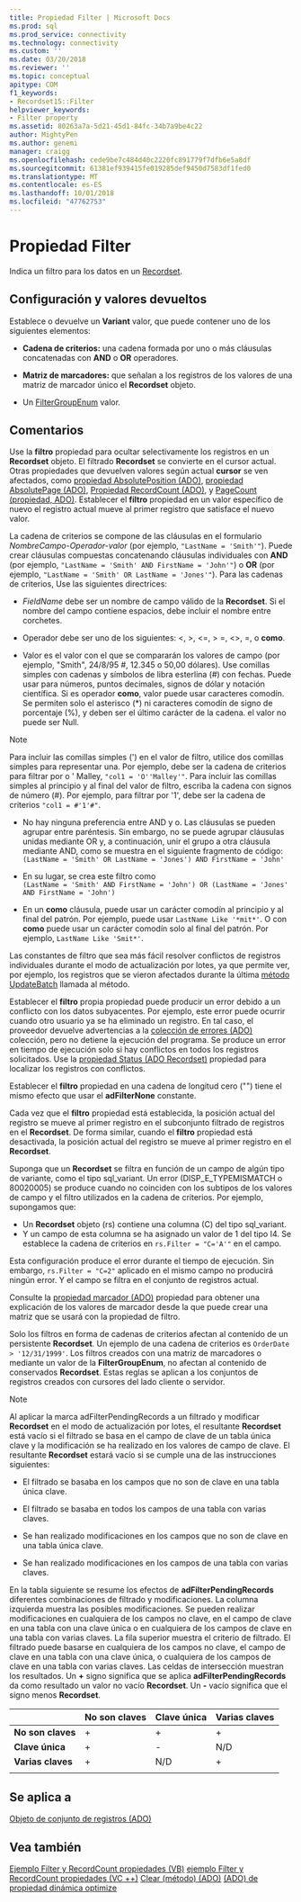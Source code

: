 ```yaml
---
title: Propiedad Filter | Microsoft Docs
ms.prod: sql
ms.prod_service: connectivity
ms.technology: connectivity
ms.custom: ''
ms.date: 03/20/2018
ms.reviewer: ''
ms.topic: conceptual
apitype: COM
f1_keywords:
- Recordset15::Filter
helpviewer_keywords:
- Filter property
ms.assetid: 80263a7a-5d21-45d1-84fc-34b7a9be4c22
author: MightyPen
ms.author: genemi
manager: craigg
ms.openlocfilehash: cede9be7c484d40c2220fc891779f7dfb6e5a8df
ms.sourcegitcommit: 61381ef939415fe019285def9450d7583df1fed0
ms.translationtype: MT
ms.contentlocale: es-ES
ms.lasthandoff: 10/01/2018
ms.locfileid: "47762753"
---
```

# <a name="filter-property"></a>Propiedad Filter
Indica un filtro para los datos en un [Recordset](../../../ado/reference/ado-api/recordset-object-ado.md).  
  
## <a name="settings-and-return-values"></a>Configuración y valores devueltos

Establece o devuelve un **Variant** valor, que puede contener uno de los siguientes elementos:  
  
-   **Cadena de criterios:** una cadena formada por uno o más cláusulas concatenadas con **AND** o **OR** operadores.  
  
-   **Matriz de marcadores:** que señalan a los registros de los valores de una matriz de marcador único el **Recordset** objeto.  
  
-   Un [FilterGroupEnum](../../../ado/reference/ado-api/filtergroupenum.md) valor.  
  
## <a name="remarks"></a>Comentarios

Use la **filtro** propiedad para ocultar selectivamente los registros en un **Recordset** objeto. El filtrado **Recordset** se convierte en el cursor actual. Otras propiedades que devuelven valores según actual **cursor** se ven afectados, como [propiedad AbsolutePosition (ADO)](../../../ado/reference/ado-api/absoluteposition-property-ado.md), [propiedad AbsolutePage (ADO)](../../../ado/reference/ado-api/absolutepage-property-ado.md), [ Propiedad RecordCount (ADO)](../../../ado/reference/ado-api/recordcount-property-ado.md), y [PageCount (propiedad, ADO)](../../../ado/reference/ado-api/pagecount-property-ado.md). Establecer el **filtro** propiedad en un valor específico de nuevo el registro actual mueve al primer registro que satisface el nuevo valor.
  
La cadena de criterios se compone de las cláusulas en el formulario *NombreCampo-Operador-valor* (por ejemplo, `"LastName = 'Smith'"`). Puede crear cláusulas compuestas concatenando cláusulas individuales con **AND** (por ejemplo, `"LastName = 'Smith' AND FirstName = 'John'"`) o **OR** (por ejemplo, `"LastName = 'Smith' OR LastName = 'Jones'"`). Para las cadenas de criterios, Use las siguientes directrices:

-   *FieldName* debe ser un nombre de campo válido de la **Recordset**. Si el nombre del campo contiene espacios, debe incluir el nombre entre corchetes.  
  
-   Operador debe ser uno de los siguientes: \<, >, \<=, > =, <>, =, o **como**.  
  
-   Valor es el valor con el que se compararán los valores de campo (por ejemplo, "Smith", 24/8/95 #, 12.345 o 50,00 dólares). Use comillas simples con cadenas y símbolos de libra esterlina (#) con fechas. Puede usar para números, puntos decimales, signos de dólar y notación científica. Si es operador **como**, valor puede usar caracteres comodín. Se permiten solo el asterisco (*) ni caracteres comodín de signo de porcentaje (%), y deben ser el último carácter de la cadena. el valor no puede ser Null.  
  
> [!NOTE]
>  Para incluir las comillas simples (') en el valor de filtro, utilice dos comillas simples para representar una. Por ejemplo, debe ser la cadena de criterios para filtrar por o ' Malley, `"col1 = 'O''Malley'"`. Para incluir las comillas simples al principio y al final del valor de filtro, escriba la cadena con signos de número (#). Por ejemplo, para filtrar por '1', debe ser la cadena de criterios `"col1 = #'1'#"`.  
  
-   No hay ninguna preferencia entre AND y o. Las cláusulas se pueden agrupar entre paréntesis. Sin embargo, no se puede agrupar cláusulas unidas mediante OR y, a continuación, unir el grupo a otra cláusula mediante AND, como se muestra en el siguiente fragmento de código:  
 `(LastName = 'Smith' OR LastName = 'Jones') AND FirstName = 'John'`  
  
-   En su lugar, se crea este filtro como  
 `(LastName = 'Smith' AND FirstName = 'John') OR (LastName = 'Jones' AND FirstName = 'John')`  
  
-   En un **como** cláusula, puede usar un carácter comodín al principio y al final del patrón. Por ejemplo, puede usar `LastName Like '*mit*'`. O con **como** puede usar un carácter comodín solo al final del patrón. Por ejemplo, `LastName Like 'Smit*'`.  
  
 Las constantes de filtro que sea más fácil resolver conflictos de registros individuales durante el modo de actualización por lotes, ya que permite ver, por ejemplo, los registros que se vieron afectados durante la última [método UpdateBatch](../../../ado/reference/ado-api/updatebatch-method.md) llamada al método.  
  
Establecer el **filtro** propia propiedad puede producir un error debido a un conflicto con los datos subyacentes. Por ejemplo, este error puede ocurrir cuando otro usuario ya se ha eliminado un registro. En tal caso, el proveedor devuelve advertencias a la [colección de errores (ADO)](../../../ado/reference/ado-api/errors-collection-ado.md) colección, pero no detiene la ejecución del programa. Se produce un error en tiempo de ejecución solo si hay conflictos en todos los registros solicitados. Use la [propiedad Status (ADO Recordset)](../../../ado/reference/ado-api/status-property-ado-recordset.md) propiedad para localizar los registros con conflictos.  
  
Establecer el **filtro** propiedad en una cadena de longitud cero ("") tiene el mismo efecto que usar el **adFilterNone** constante.
  
Cada vez que el **filtro** propiedad está establecida, la posición actual del registro se mueve al primer registro en el subconjunto filtrado de registros en el **Recordset**. De forma similar, cuando el **filtro** propiedad está desactivada, la posición actual del registro se mueve al primer registro en el **Recordset**.

Suponga que un **Recordset** se filtra en función de un campo de algún tipo de variante, como el tipo sql_variant. Un error (DISP_E_TYPEMISMATCH o 80020005) se produce cuando no coinciden con los subtipos de los valores de campo y el filtro utilizados en la cadena de criterios. Por ejemplo, supongamos que:

- Un **Recordset** objeto (rs) contiene una columna (C) del tipo sql_variant.
- Y un campo de esta columna se ha asignado un valor de 1 del tipo I4. Se establece la cadena de criterios en `rs.Filter = "C='A'"` en el campo.

Esta configuración produce el error durante el tiempo de ejecución. Sin embargo, `rs.Filter = "C=2"` aplicado en el mismo campo no producirá ningún error. Y el campo se filtra en el conjunto de registros actual.

Consulte la [propiedad marcador (ADO)](../../../ado/reference/ado-api/bookmark-property-ado.md) propiedad para obtener una explicación de los valores de marcador desde la que puede crear una matriz que se usará con la propiedad de filtro.

Solo los filtros en forma de cadenas de criterios afectan al contenido de un persistente **Recordset**. Un ejemplo de una cadena de criterios es `OrderDate > '12/31/1999'`. Los filtros creados con una matriz de marcadores o mediante un valor de la **FilterGroupEnum**, no afectan al contenido de conservados **Recordset**. Estas reglas se aplican a los conjuntos de registros creados con cursores del lado cliente o servidor.
  
> [!NOTE]
>  Al aplicar la marca adFilterPendingRecords a un filtrado y modificar **Recordset** en el modo de actualización por lotes, el resultante **Recordset** está vacío si el filtrado se basa en el campo de clave de un tabla única clave y la modificación se ha realizado en los valores de campo de clave. El resultante **Recordset** estará vacío si se cumple una de las instrucciones siguientes:  
  
-   El filtrado se basaba en los campos que no son de clave en una tabla única clave.  
  
-   El filtrado se basaba en todos los campos de una tabla con varias claves.  
  
-   Se han realizado modificaciones en los campos que no son de clave en una tabla única clave.  
  
-   Se han realizado modificaciones en los campos de una tabla con varias claves.  
  
En la tabla siguiente se resume los efectos de **adFilterPendingRecords** diferentes combinaciones de filtrado y modificaciones. La columna izquierda muestra las posibles modificaciones. Se pueden realizar modificaciones en cualquiera de los campos no clave, en el campo de clave en una tabla con una clave única o en cualquiera de los campos de clave en una tabla con varias claves. La fila superior muestra el criterio de filtrado. El filtrado puede basarse en cualquiera de los campos no clave, el campo de clave en una tabla con una clave única, o cualquiera de los campos de clave en una tabla con varias claves. Las celdas de intersección muestran los resultados. Un **+** signo significa que se aplica **adFilterPendingRecords** da como resultado un valor no vacío **Recordset**. Un **-** vacío significa que el signo menos **Recordset**.  
  
||No son claves|Clave única|Varias claves|
|-|--------------|----------------|-------------------|
|**No son claves**|+|+|+|
|**Clave única**|+|-|N/D|
|**Varias claves**|+|N/D|+|
|||||
  
## <a name="applies-to"></a>Se aplica a

[Objeto de conjunto de registros (ADO)](../../../ado/reference/ado-api/recordset-object-ado.md)  
  
## <a name="see-also"></a>Vea también

[Ejemplo Filter y RecordCount propiedades (VB)](../../../ado/reference/ado-api/filter-and-recordcount-properties-example-vb.md)
[ejemplo Filter y RecordCount propiedades (VC ++)](../../../ado/reference/ado-api/filter-and-recordcount-properties-example-vc.md)
[Clear (método) (ADO)](../../../ado/reference/ado-api/clear-method-ado.md) 
 [(ADO) de propiedad dinámica optimize](../../../ado/reference/ado-api/optimize-property-dynamic-ado.md)
